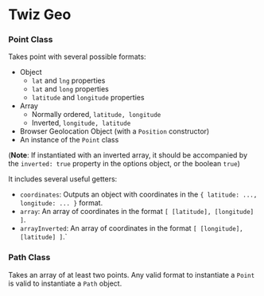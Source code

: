 # Twiz Geo

### Point Class

Takes point with several possible formats:

* Object
  * `lat` and `lng` properties
  * `lat` and `long` properties
  * `latitude` and `longitude` properties
* Array
  * Normally ordered, `latitude, longitude`
  * Inverted, `longitude, latitude`
* Browser Geolocation Object (with a `Position` constructor)
* An instance of the `Point` class

(**Note**: If instantiated with an inverted array, it should be accompanied by the `inverted: true` property in the options object, or the boolean `true`)

It includes several useful getters:

* `coordinates`: Outputs an object with coordinates in the `{ latitude: ..., longitude: ... }` format.
* `array`: An array of coordinates in the format `[ [latitude], [longitude] ]`.
* `arrayInverted`: An array of coordinates in the format `[ [longitude], [latitude] ]`.`

### Path Class

Takes an array of at least two points. Any valid format to instantiate a `Point` is valid to instantiate a `Path` object.
